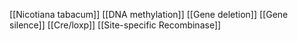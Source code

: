 [[Nicotiana tabacum]]
[[DNA methylation]]
[[Gene deletion]]
[[Gene silence]]
[[Cre/loxp]]
[[Site-specific Recombinase]]
